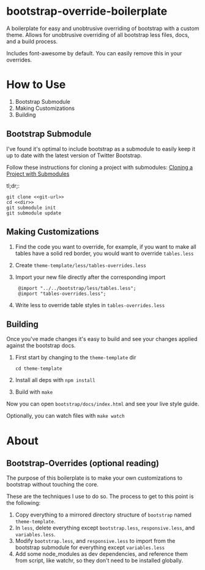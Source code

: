 bootstrap-override-boilerplate
==============================

A boilerplate for easy and unobtrusive overriding of bootstrap with a custom theme.
Allows for unobtrusive overriding of all bootstrap less files, docs, and a build process.

Includes font-awesome by default. You can easily remove this in your overrides.

How to Use
==========

1. Bootstrap Submodule
2. Making Customizations
3. Building

Bootstrap Submodule
-------------------

I've found it's optimal to include bootstrap as a submodule to easily keep it up to date with the latest version of Twitter Bootstrap.

Follow these instructions for cloning a project with submodules:
[Cloning a Project with Submodules](http://git-scm.com/book/en/Git-Tools-Submodules#Cloning-a-Project-with-Submodules)

tl;dr;:

    git clone <<git-url>>
    cd <<dir>>
    git submodule init
    git submodule update


Making Customizations
---------------------

1. Find the code you want to override, for example, if you want to make all tables have a solid red border, you would want to override ```tables.less```

2. Create ```theme-template/less/tables-overrides.less```

3. Import your new file directly after the corresponding import

        @import "../../bootstrap/less/tables.less";
        @import "tables-overrides.less";

4. Write less to override table styles in ```tables-overrides.less```

Building
--------

Once you've made changes it's easy to build and see your changes applied against the bootstrap docs.

1. First start by changing to the ```theme-template``` dir

    ```cd theme-template```

2. Install all deps with ```npm install```
3. Build with ```make```

Now you can open ```bootstrap/docs/index.html``` and see your live style guide.

Optionally, you can watch files with ```make watch```

About
=====

Bootstrap-Overrides (optional reading)
-----------------------------------------

The purpose of this boilerplate is to make your own customizations to bootstrap without touching the core.

These are the techniques I use to do so. The process to get to this point is the following:

1. Copy everything to a mirrored directory structure of ```bootstrap``` named ```theme-template```.
2. In ```less```, delete everything except ```bootstrap.less```, ```responsive.less```, and ```variables.less```.
3. Modify ```bootstrap.less```, and ```responsive.less``` to import from the bootstrap submodule for everything except ```variables.less```
4. Add some node_modules as dev dependencies, and reference them from script, like watchr, so they don't need to be installed globally.
